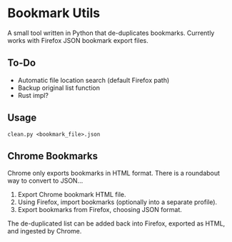 # Bookmark Utils

A small tool written in Python that de-duplicates bookmarks. Currently works with Firefox JSON bookmark export files.

## To-Do
+ Automatic file location search (default Firefox path)
+ Backup original list function
+ Rust impl?

## Usage

```
clean.py <bookmark_file>.json
```

## Chrome Bookmarks
Chrome only exports bookmarks in HTML format. There is a roundabout way to convert to JSON...

1. Export Chrome bookmark HTML file.
2. Using Firefox, import bookmarks (optionally into a separate profile).
3. Export bookmarks from Firefox, choosing JSON format.

The de-duplicated list can be added back into Firefox, exported as HTML, and ingested by Chrome.